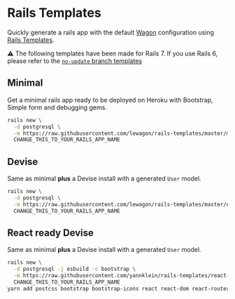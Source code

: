 # Rails Templates

Quickly generate a rails app with the default [Wagon](https://www.lewagon.com) configuration
using [Rails Templates](http://guides.rubyonrails.org/rails_application_templates.html).

⚠️ The following templates have been made for Rails 7. If you use Rails 6, please refer to the [`no-update` branch templates](https://github.com/lewagon/rails-templates/tree/no-update)

## Minimal

Get a minimal rails app ready to be deployed on Heroku with Bootstrap, Simple form and debugging gems.

```bash
rails new \
  -d postgresql \
  -m https://raw.githubusercontent.com/lewagon/rails-templates/master/minimal.rb \
  CHANGE_THIS_TO_YOUR_RAILS_APP_NAME
```

## Devise

Same as minimal **plus** a Devise install with a generated `User` model.

```bash
rails new \
  -d postgresql \
  -m https://raw.githubusercontent.com/lewagon/rails-templates/master/devise.rb \
  CHANGE_THIS_TO_YOUR_RAILS_APP_NAME
```

## React ready Devise

Same as minimal **plus** a Devise install with a generated `User` model.

```bash
rails new \
  -d postgresql -j esbuild -c bootstrap \
  -m https://raw.githubusercontent.com/yannklein/rails-templates/react-ready-devise/react_ready_devise.rb \
  CHANGE_THIS_TO_YOUR_RAILS_APP_NAME
yarn add postcss bootstrap bootstrap-icons react react-dom react-router-dom sass
```
